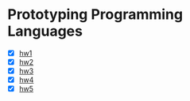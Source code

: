# Prototyping Programming Languages

- [X] [hw1][func]
- [X] [hw2][func]
- [X] [hw3][pm]
- [X] [hw4][oo]
- [X] [hw5][oo]

[func]: http://pyrocat101.github.io/ucla-cs237/func/index.html
[pm]: http://pyrocat101.github.io/ucla-cs237/pm/index.html
[oo]: http://pyrocat101.github.io/ucla-cs237/oo/index.html
